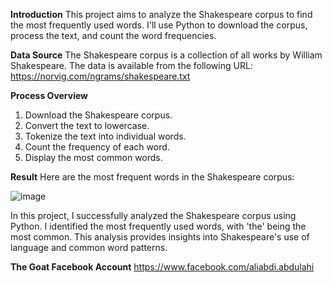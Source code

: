 **Introduction**
This project aims to analyze the Shakespeare corpus to find the most frequently used words. I'll use Python to download the corpus, process the text, and count the word frequencies.


**Data Source**
The Shakespeare corpus is a collection of all works by William Shakespeare. The data is available from the following URL: https://norvig.com/ngrams/shakespeare.txt

**Process Overview**

1. Download the Shakespeare corpus.
2. Convert the text to lowercase.
3. Tokenize the text into individual words.
4. Count the frequency of each word.
5. Display the most common words.

**Result**
Here are the most frequent words in the Shakespeare corpus:


![image](https://github.com/Ali56Arif/Analyzing-Shakespeare-Corpus/assets/79138028/9817ec62-ad0c-48de-a868-00cc2cab1a82)

In this project, I successfully analyzed the Shakespeare corpus using Python. I identified the most frequently used words, with 'the' being the most common. 
This analysis provides insights into Shakespeare's use of language and common word patterns.

**The Goat Facebook Account** 
https://www.facebook.com/aliabdi.abdulahi
